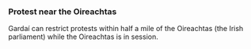 ###  Protest near the Oireachtas

Gardaí can restrict protests within half a mile of the Oireachtas (the Irish
parliament) while the Oireachtas is in session.
